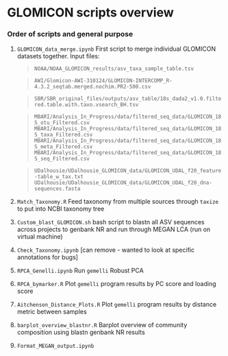 # GLOMICON scripts overview

### Order of scripts and general purpose

1. `GLOMICON_data_merge.ipynb` First script to merge individual GLOMICON datasets together. Input files:

	> `NOAA/NOAA_GLOMICON_results/asv_taxa_sample_table.tsv`
	
	> `AWI/Glomicon-AWI-310124/GLOMICON-INTERCOMP_R-4.3.2_seqtab.merged.nochim.PR2-500.csv`
	
	> `SBR/SBR_original_files/outputs/asv_table/18s_dada2_v1.0.filtered.table.with.taxo.vsearch_BH.tsv`
	
	> `MBARI/Analysis_In_Progress/data/filtered_seq_data/GLOMICON_18S_otu_Filtered.csv`
	> `MBARI/Analysis_In_Progress/data/filtered_seq_data/GLOMICON_18S_taxa_Filtered.csv`
	> `MBARI/Analysis_In_Progress/data/filtered_seq_data/GLOMICON_18S_meta_Filtered.csv`
	> `MBARI/Analysis_In_Progress/data/filtered_seq_data/GLOMICON_18S_seq_Filtered.csv`
	
	
	> `UDalhousie/UDalhousie_GLOMICON_data/GLOMICON_UDAL_f20_feature-table_w_tax.txt`
	> `UDalhousie/UDalhousie_GLOMICON_data/GLOMICON_UDAL_f20_dna-sequences.fasta`

2. `Match_Taxonomy.R` Feed taxonomy from multiple sources through `taxize` to put into NCBI taxonomy tree
3. `Custom_blast_GLOMICON.sh` bash script to blastn all ASV sequences across projects to genbank NR and run through MEGAN LCA (run on virtual machine)
4. `Check_Taxonomy.ipynb` [can remove - wanted to look at specific annotations for bugs]
5. `RPCA_Genelli.ipynb` Run `gemelli` Robust PCA
5.  `RPCA_bymarker.R` Plot `gemelli` program results by PC score and loading score
6. `Aitchenson_Distance_Plots.R` Plot `gemelli` program results by distance metric between samples
7. `barplot_overview_blastnr.R` Barplot overview of community composition using blastn genbank NR results
8. `Format_MEGAN_output.ipynb`